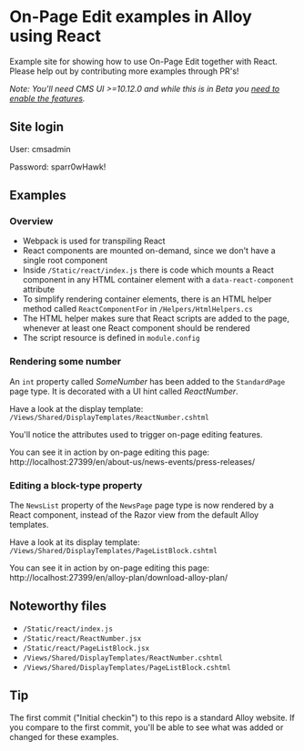 # On-Page Edit examples in Alloy using React

Example site for showing how to use On-Page Edit together with React. Please help out by contributing more examples through PR's!

_Note: You'll need CMS UI >=10.12.0 and while this is in Beta you [need to enable the features](https://world.episerver.com/blogs/Fredrik-Tjarnberg/Dates/2014/9/Releasing-Beta-Features/)._

## Site login
User: cmsadmin

Password: sparr0wHawk!

## Examples

### Overview
* Webpack is used for transpiling React
* React components are mounted on-demand, since we don't have a single root component
* Inside `/Static/react/index.js` there is code which mounts a React component in any HTML container element with a `data-react-component` attribute
* To simplify rendering container elements, there is an HTML helper method called `ReactComponentFor` in `/Helpers/HtmlHelpers.cs`
* The HTML helper makes sure that React scripts are added to the page, whenever at least one React component should be rendered
* The script resource is defined in `module.config`

### Rendering some number
An `int` property called _SomeNumber_ has been added to the `StandardPage` page type. It is decorated with a UI hint called _ReactNumber_.

Have a look at the display template:
`/Views/Shared/DisplayTemplates/ReactNumber.cshtml`

You'll notice the attributes used to trigger on-page editing features.

You can see it in action by on-page editing this page:
http://localhost:27399/en/about-us/news-events/press-releases/

### Editing a block-type property
The `NewsList` property of the `NewsPage` page type is now rendered by a React component, instead of the Razor view from the default Alloy templates.

Have a look at its display template:
`/Views/Shared/DisplayTemplates/PageListBlock.cshtml`

You can see it in action by on-page editing this page:
http://localhost:27399/en/alloy-plan/download-alloy-plan/

## Noteworthy files
* `/Static/react/index.js`
* `/Static/react/ReactNumber.jsx`
* `/Static/react/PageListBlock.jsx`
* `/Views/Shared/DisplayTemplates/ReactNumber.cshtml`
* `/Views/Shared/DisplayTemplates/PageListBlock.cshtml`

## Tip
The first commit ("Initial checkin") to this repo is a standard Alloy website. If you compare to the first commit, you'll be able to see what was added or changed for these examples.